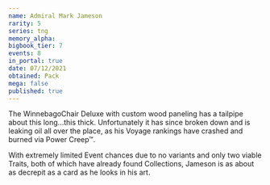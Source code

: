 ```yaml
---
name: Admiral Mark Jameson
rarity: 5
series: tng
memory_alpha:
bigbook_tier: 7
events: 8
in_portal: true
date: 07/12/2021
obtained: Pack
mega: false
published: true
---
```


The WinnebagoChair Deluxe with custom wood paneling has a tailpipe about this long...this thick. Unfortunately it has since broken down and is leaking oil all over the place, as his Voyage rankings have crashed and burned via Power Creep™.

With extremely limited Event chances due to no variants and only two viable Traits, both of which have already found Collections, Jameson is as about as decrepit as a card as he looks in his art.
